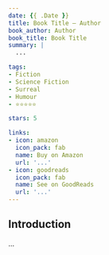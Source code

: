```yaml
---
date: {{ .Date }}
title: Book Title — Author
book_author: Author
book_title: Book Title
summary: |
  ...

tags:
- Fiction
- Science Fiction
- Surreal
- Humour
- ⭐⭐⭐⭐⭐

stars: 5

links:
- icon: amazon
  icon_pack: fab
  name: Buy on Amazon
  url: '...'
- icon: goodreads
  icon_pack: fab
  name: See on GoodReads
  url: '...'
---
```


## Introduction
...
